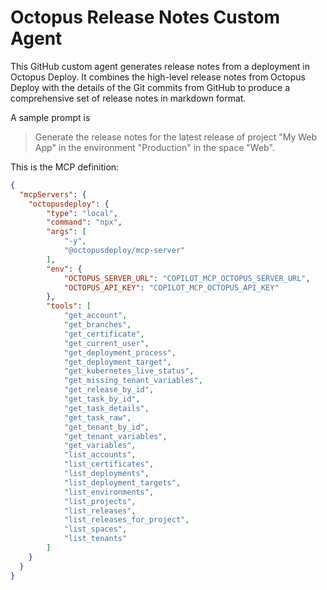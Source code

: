 # Octopus Release Notes Custom Agent

This GitHub custom agent generates release notes from a deployment in Octopus Deploy. It combines the high-level release notes
from Octopus Deploy with the details of the Git commits from GitHub to produce a comprehensive set of release notes in markdown format.

A sample prompt is

> Generate the release notes for the latest release of project "My Web App" in the environment "Production" in the space "Web".

This is the MCP definition:

```json
{ 
  "mcpServers": {
    "octopusdeploy": {
        "type": "local",
        "command": "npx",
        "args": [
            "-y", 
            "@octopusdeploy/mcp-server"
        ],
        "env": {
            "OCTOPUS_SERVER_URL": "COPILOT_MCP_OCTOPUS_SERVER_URL",
            "OCTOPUS_API_KEY": "COPILOT_MCP_OCTOPUS_API_KEY"
        },
        "tools": [
            "get_account",
            "get_branches",
            "get_certificate",
            "get_current_user",
            "get_deployment_process",
            "get_deployment_target",
            "get_kubernetes_live_status",
            "get_missing_tenant_variables",
            "get_release_by_id",
            "get_task_by_id",
            "get_task_details",
            "get_task_raw",
            "get_tenant_by_id",
            "get_tenant_variables",
            "get_variables",
            "list_accounts",
            "list_certificates",
            "list_deployments",
            "list_deployment_targets",
            "list_environments",
            "list_projects",
            "list_releases",
            "list_releases_for_project",
            "list_spaces",
            "list_tenants"
        ]
    }
  } 
}
```